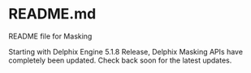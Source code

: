 # README.md

README file for Masking 

Starting with Delphix Engine 5.1.8 Release, Delphix Masking APIs have completely been updated.  Check back soon for the latest updates.

